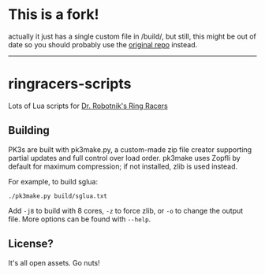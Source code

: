 # This is a fork!

actually it just has a single custom file in /build/, but still, this might be out of date so you should probably use the [original repo](https://github.com/GenericHeroGuy/ringracers-scripts) instead.

---

# ringracers-scripts

Lots of Lua scripts for [Dr. Robotnik's Ring Racers](https://www.kartkrew.org/)

## Building

PK3s are built with pk3make.py, a custom-made zip file creator supporting partial updates and full control over load order.
pk3make uses Zopfli by default for maximum compression; if not installed, zlib is used instead.

For example, to build sglua:

`./pk3make.py build/sglua.txt`

Add `-j8` to build with 8 cores, `-z` to force zlib, or `-o` to change the output file.
More options can be found with `--help`.

## License?

It's all open assets. Go nuts!
